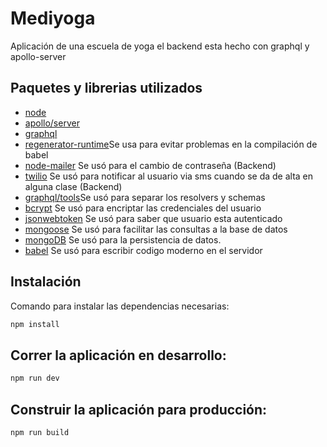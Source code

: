 # Mediyoga
Aplicación de una escuela de yoga el backend esta hecho con graphql y apollo-server  <br>


## Paquetes y librerias utilizados 
- [node](https://nodejs.org/es/)
- [apollo/server](https://www.apollographql.com/docs/apollo-server/)
- [graphql](https://www.npmjs.com/package/graphql)
- [regenerator-runtime](https://www.npmjs.com/package/regenerator-runtime)Se usa para evitar problemas en la compilación de babel
- [node-mailer](https://nodemailer.com/about/) Se usó para el cambio de contraseña (Backend)
- [twilio](https://www.twilio.com/docs) Se usó para notificar al usuario via sms cuando se da de alta en alguna clase (Backend)
- [graphql/tools](https://www.npmjs.com/package/graphql-tools)Se usó para separar los resolvers y schemas
- [bcrypt](https://www.npmjs.com/package/bcrypt) Se usó para encriptar las credenciales del usuario
- [jsonwebtoken](https://www.npmjs.com/package/jsonwebtoken) Se usó para saber que usuario esta autenticado
- [mongoose](https://www.npmjs.com/package/mongoose) Se usó para facilitar las consultas a la base de datos
- [mongoDB](https://www.mongodb.com/cloud/atlas/lp/try2?utm_source=google&utm_campaign=gs_americas_mexico_search_brand_atlas_desktop&utm_term=mongodb%20atlas&utm_medium=cpc_paid_search&utm_ad=e&utm_ad_campaign_id=1718986519&gclid=Cj0KCQiAmL-ABhDFARIsAKywVaf8BEf1ADo3-rmZGevUlZIzxEnY-uotfCURFBTClchSUtFtFFGOgkAaAnKbEALw_wcB)
Se usó para la persistencia de datos.
- [babel](https://babeljs.io/docs/en/) Se usó para escribir codigo moderno en el servidor
## Instalación 
Comando para instalar las dependencias necesarias:
```javascript
npm install
```

## Correr la aplicación en desarrollo:
```javascript
npm run dev 
```


## Construir la aplicación para producción:
```javascript
npm run build
```
